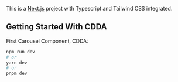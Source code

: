 This is a [Next.js](https://nextjs.org/) project with Typescript and Tailwind CSS integrated.

## Getting Started With CDDA

First Carousel Component, CDDA:

```bash
npm run dev
# or
yarn dev
# or
pnpm dev
```
